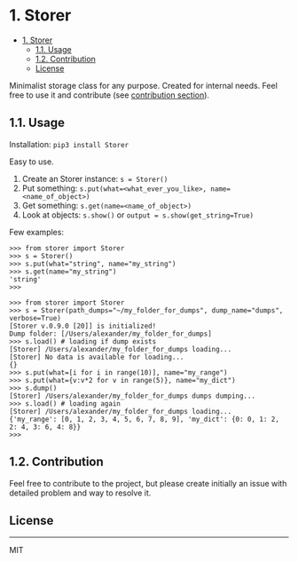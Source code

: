 # 1. Storer

- [1. Storer](#1-storer)
  - [1.1. Usage](#11-usage)
  - [1.2. Contribution](#12-contribution)
  - [License](#-license)

Minimalist storage class for any purpose. Created for internal needs. Feel free to use it and contribute (see [contribution section](#12-contribution)).



## 1.1. Usage

Installation:
`
pip3 install Storer
`

Easy to use.

1. Create an Storer instance: `s = Storer()`
2. Put something: `s.put(what=<what_ever_you_like>, name=<name_of_object>)`
3. Get something: `s.get(name=<name_of_object>)`
4. Look at objects: `s.show()` or `output = s.show(get_string=True)`


Few examples:

```
>>> from storer import Storer
>>> s = Storer()
>>> s.put(what="string", name="my_string")
>>> s.get(name="my_string")
'string'
>>> 
```

```
>>> from storer import Storer
>>> s = Storer(path_dumps="~/my_folder_for_dumps", dump_name="dumps", verbose=True)
[Storer v.0.9.0 [20]] is initialized!
Dump folder: [/Users/alexander/my_folder_for_dumps]
>>> s.load() # loading if dump exists
[Storer] /Users/alexander/my_folder_for_dumps loading...
[Storer] No data is available for loading...
{}
>>> s.put(what=[i for i in range(10)], name="my_range")
>>> s.put(what={v:v*2 for v in range(5)}, name="my_dict")
>>> s.dump()
[Storer] /Users/alexander/my_folder_for_dumps dumps dumping...
>>> s.load() # loading again
[Storer] /Users/alexander/my_folder_for_dumps loading...
{'my_range': [0, 1, 2, 3, 4, 5, 6, 7, 8, 9], 'my_dict': {0: 0, 1: 2, 2: 4, 3: 6, 4: 8}}
>>> 
```


## 1.2. Contribution

Feel free to contribute to the project, but please create initially an issue with detailed problem and way to resolve it. 

## License
----

MIT
